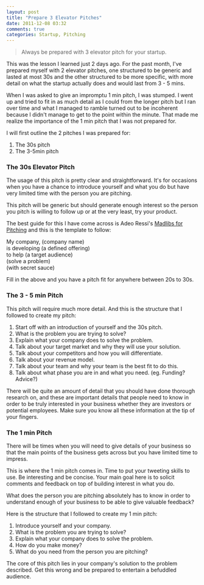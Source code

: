 ```yaml
---
layout: post
title: "Prepare 3 Elevator Pitches"
date: 2011-12-08 03:32
comments: true
categories: Startup, Pitching
---
```


> Always be prepared with 3 elevator pitch for your startup.

This was the lesson I learned just 2 days ago. For the past month, I've prepared myself with 2 elevator pitches, one structured to be generic and lasted at most 30s and the other structured to be more specific, with more detail on what the startup actually does and would last from 3 - 5 mins. 

When I was asked to give an impromptu 1 min pitch, I was stumped. I went up and tried to fit in as much detail as I could from the longer pitch but I ran over time and what I managed to ramble turned out to be incoherent because I didn't manage to get to the point within the minute. That made me realize the importance of the 1 min pitch that I was not prepared for.


I will first outline the 2 pitches I was prepared for:

1. The 30s pitch
2. The 3-5min pitch


### The 30s Elevator Pitch ###

The usage of this pitch is pretty clear and straightforward. It's for occasions when you have a chance to introduce yourself and what you do but have very limited time with the person you are pitching.

This pitch will be generic but should generate enough interest so the person you pitch is willing to follow up or at the very least, try your product.

The best guide for this I have come across is Adeo Ressi's [Madlibs for Pitching](http://vimeo.com/16447520) and this is the template to follow:

My company, (company name)  
is developing (a defined offering)  
to help (a target audience)  
(solve a problem)  
(with secret sauce)

Fill in the above and you have a pitch fit for anywhere between 20s to 30s.

### The 3 - 5 min Pitch ###

This pitch will require much more detail. And this is the structure that I followed to create my pitch:

1. Start off with an introduction of yourself and the 30s pitch.
2. What is the problem you are trying to solve?
3. Explain what your company does to solve the problem.
4. Talk about your target market and why they will use your solution.
5. Talk about your competitors and how you will differentiate.
6. Talk about your revenue model.
7. Talk about your team and why your team is the best fit to do this.
8. Talk about what phase you are in and what you need. (eg. Funding? Advice?)

There will be quite an amount of detail that you should have done thorough research on, and these are important details that people need to know in order to be truly interested in your business whether they are investors or potential employees. Make sure you know all these information at the tip of your fingers.


### The 1 min Pitch ###

There will be times when you will need to give details of your business so that the main points of the business gets across but you have limited time to impress.

This is where the 1 min pitch comes in. Time to put your tweeting skills to use. Be interesting and be concise. Your main goal here is to solicit comments and feedback on top of building interest in what you do.

What does the person you are pitching absolutely has to know in order to understand enough of your business to be able to give valuable feedback?

Here is the structure that I followed to create my 1 min pitch:

1. Introduce yourself and your company.
2. What is the problem you are trying to solve?
3. Explain what your company does to solve the problem.
4. How do you make money?
5. What do you need from the person you are pitching?

The core of this pitch lies in your company's solution to the problem described. Get this wrong and be prepared to entertain a befuddled audience.


